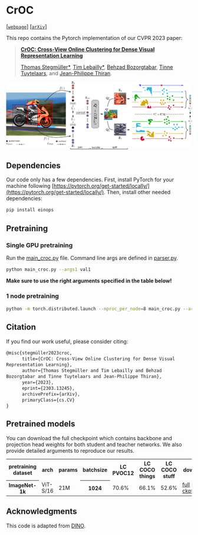 # CrOC
[[`webpage`](https://behzadbozorgtabar.com/CrOC.html)] [[`arXiv`](https://arxiv.org/abs/2303.13245)]

This repo contains the Pytorch implementation of our CVPR 2023 paper:
> [**CrOC: Cross-View Online Clustering for Dense Visual Representation Learning**](https://arxiv.org/pdf/2303.13245.pdf)
>
> [Thomas Stegmüller*](https://people.epfl.ch/thomas.stegmuller?lang=en), [Tim Lebailly*](https://www.timlebailly.com/), [Behzad Bozorgtabar](https://behzadbozorgtabar.com/), [Tinne Tuytelaars](https://homes.esat.kuleuven.be/~tuytelaa/), and [Jean-Philippe Thiran](https://people.epfl.ch/jean-philippe.thiran).


![alt text](figures/croc_pipeline_small.jpg)

## Dependencies
Our code only has a few dependencies. First, install PyTorch for your machine following [https://pytorch.org/get-started/locally/](https://pytorch.org/get-started/locally/).
Then, install other needed dependencies:
```bash
pip install einops
```

## Pretraining
### Single GPU pretraining
Run the [main_croc.py](main_croc.py) file. Command line args are defined in [parser.py](croc_utils/parser.py).
```bash
python main_croc.py --args1 val1
```

**Make sure to use the right arguments specified in the table below!**

### 1 node pretraining
```bash
python -m torch.distributed.launch --nproc_per_node=8 main_croc.py --args1 val1
```

## Citation
If you find our work useful, please consider citing:

```
@misc{stegmüller2023croc,
      title={CrOC: Cross-View Online Clustering for Dense Visual Representation Learning}, 
      author={Thomas Stegmüller and Tim Lebailly and Behzad Bozorgtabar and Tinne Tuytelaars and Jean-Philippe Thiran},
      year={2023},
      eprint={2303.13245},
      archivePrefix={arXiv},
      primaryClass={cs.CV}
}
```

## Pretrained models
You can download the full checkpoint which contains backbone and projection head weights for both student and teacher networks. We also provide detailed arguments to reproduce our results.

<table class="center">
  <tr>
    <th>pretraining dataset</th>
    <th>arch</th>
    <th>params</th>
    <th>batchsize</th>
    <th>LC PVOC12</th>
    <th>LC COCO things</th>
    <th>LC COCO stuff</th>
    <th colspan="2">download</th>
  </tr>

[//]: # (  <tr>)

[//]: # (    <th>COCO</th>)

[//]: # (    <td>ViT-S/16</td>)

[//]: # (    <td>21M</td>)

[//]: # (    <th>256</th>)

[//]: # (    <td>54.5%</td>)

[//]: # (    <td>55.6%</td>)

[//]: # (    <td>49.7%</td>)

[//]: # (    <td><a href="">full ckpt</a></td>)

[//]: # (    <td><a href="">args</a></td>)

[//]: # (  </tr>)

[//]: # (  <tr>)

[//]: # (    <th>COCO+</th>)

[//]: # (    <td>ViT-S/16</td>)

[//]: # (    <td>21M</td>)

[//]: # (    <th>256</th>)

[//]: # (    <td>60.6%</td>)

[//]: # (    <td>62.7%</td>)

[//]: # (    <td>51.7%</td>)

[//]: # (    <td><a href="">full ckpt</a></td>)

[//]: # (    <td><a href="">args</a></td>)

[//]: # (  </tr>)
  <tr>
    <th>ImageNet-1k</th>
    <td>ViT-S/16</td>
    <td>21M</td>
    <th>1024</th>
    <td>70.6%</td>
    <td>66.1%</td>
    <td>52.6%</td>
    <td><a href="https://rdr.kuleuven.be/api/access/datafile/28925">full ckpt</a></td>
    <td><a href="https://rdr.kuleuven.be/api/access/datafile/28924">args</a></td>
  </tr>
</table>


## Acknowledgments

This code is adapted from [DINO](https://github.com/facebookresearch/dino).
